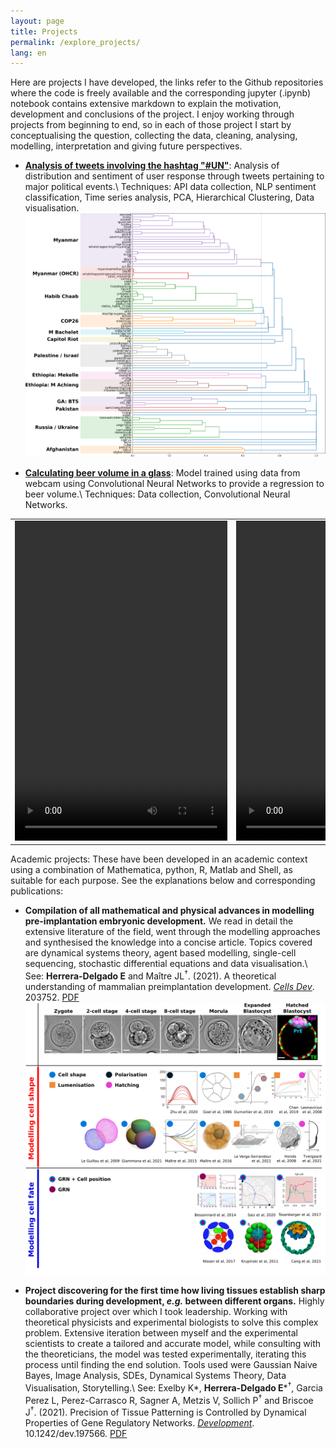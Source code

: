 ```yaml
---
layout: page
title: Projects
permalink: /explore_projects/
lang: en
---
```


Here are projects I have developed, the links refer to the Github repositories where the code is freely available and the corresponding jupyter (.ipynb) notebook contains extensive markdown to explain the motivation, development and conclusions of the project. I enjoy working through projects from beginning to end, so in each of those project I start by conceptualising the question, collecting the data, cleaning, analysing, modelling, interpretation and giving future perspectives.

- **[Analysis of tweets involving the hashtag "#UN"](https://github.com/edgar-hd/UN-tweets)**: Analysis of distribution and sentiment of user response through tweets pertaining to major political events.\\
Techniques: API data collection, NLP sentiment classification, Time series analysis, PCA, Hierarchical Clustering, Data visualisation.
![Dendogram](/assets/dendogram_trends.png)

- **[Calculating beer volume in a glass](https://github.com/edgar-hd/deepBeerLevelz)**: Model trained using data from webcam using Convolutional Neural Networks to provide a regression to beer volume.\\
Techniques: Data collection, Convolutional Neural Networks.
<table>
 <td> <video autoplay="autoplay" loop="loop" width="340" height="512">
  		<source src="/assets/1gsequence_video.mp4" type="video/mp4">
		</video>
 	</td>

 <td> <video autoplay="autoplay" loop="loop" width="340" height="512">
 		<source src="/assets/2gsequence_video.mp4" type="video/mp4">
		</video>
	</td>

</table>

Academic projects: These have been developed in an academic context using a combination of Mathematica, python, R, Matlab and Shell, as suitable for each purpose. See the explanations below and corresponding publications:

- **Compilation of all mathematical and physical advances in modelling pre-implantation embryonic development.** We read in detail the extensive literature of the field, went through the modelling approaches and synthesised the knowledge into a concise article. Topics covered are dynamical systems theory, agent based modelling, single-cell sequencing, stochastic differential equations and data visualisation.\\ See: **Herrera-Delgado E** and Maître JL<sup>†</sup>. (2021). A theoretical understanding of mammalian preimplantation development. [*Cells Dev*](https://www.sciencedirect.com/science/article/pii/S2667290121000863). 203752. [PDF]({{edgar-hd.github.io}}/assets/papers/1-s2.0-S2667290121000863-main.pdf)
![Models](/assets/fig1.png)


- **Project discovering for the first time how living tissues establish sharp boundaries during development, *e.g.* between different organs.** Highly collaborative project over which I took leadership. Working with theoretical physicists and experimental biologists to solve this complex problem. Extensive iteration between myself and the experimental scientists to create a tailored and accurate model, while consulting with the theoreticians, the model was tested experimentally, iterating this process until finding the end solution. Tools used were Gaussian Naive Bayes, Image Analysis, SDEs, Dynamical Systems Theory, Data Visualisation, Storytelling.\\ See: Exelby K\*, **Herrera-Delgado E**\*<sup>†</sup>, Garcia Perez L, Perez-Carrasco R, Sagner A, Metzis V, Sollich P<sup>†</sup> and Briscoe J<sup>†</sup>. (2021). Precision of Tissue Patterning is Controlled by Dynamical Properties of Gene Regulatory Networks. [*Development*](https://dev.biologists.org/content/early/2021/02/04/dev.197566). 10.1242/dev.197566. [PDF]({{edgar-hd.github.io}}/assets/papers/dev197566.full.pdf)